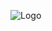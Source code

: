 ![Logo](https://github.com/matheeshapathirana/Netflix-cookie-checker/assets/129346924/889251dc-179d-4a3f-8e2b-bff6bc6a459d)
